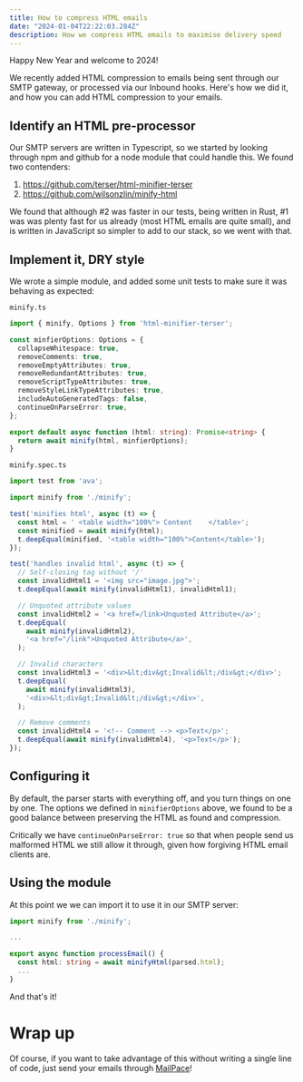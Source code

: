 ```yaml
---
title: How to compress HTML emails
date: "2024-01-04T22:22:03.284Z"
description: How we compress HTML emails to maximise delivery speed
---
```


Happy New Year and welcome to 2024!

We recently added HTML compression to emails being sent through our SMTP gateway, or processed via our Inbound hooks. Here's how we did it, and how you can add HTML compression to your emails.

## Identify an HTML pre-processor

Our SMTP servers are written in Typescript, so we started by looking through npm and github for a node module that could handle this. We found two contenders:

1. https://github.com/terser/html-minifier-terser
2. https://github.com/wilsonzlin/minify-html

We found that although #2 was faster in our tests, being written in Rust, #1 was was plenty fast for us already (most HTML emails are quite small), and is written in JavaScript so simpler to add to our stack, so we went with that.

## Implement it, DRY style

We wrote a simple module, and added some unit tests to make sure it was behaving as expected:

`minify.ts`
```typescript
import { minify, Options } from 'html-minifier-terser';

const minfierOptions: Options = {
  collapseWhitespace: true,
  removeComments: true,
  removeEmptyAttributes: true,
  removeRedundantAttributes: true,
  removeScriptTypeAttributes: true,
  removeStyleLinkTypeAttributes: true,
  includeAutoGeneratedTags: false,
  continueOnParseError: true,
};

export default async function (html: string): Promise<string> {
  return await minify(html, minfierOptions);
}
```

`minify.spec.ts`
```typescript
import test from 'ava';

import minify from './minify';

test('minifies html', async (t) => {
  const html = ' <table width="100%"> Content    </table>';
  const minified = await minify(html);
  t.deepEqual(minified, '<table width="100%">Content</table>');
});

test('handles invalid html', async (t) => {
  // Self-closing tag without '/'
  const invalidHtml1 = '<img src="image.jpg">';
  t.deepEqual(await minify(invalidHtml1), invalidHtml1);

  // Unquoted attribute values
  const invalidHtml2 = '<a href=/link>Unquoted Attribute</a>';
  t.deepEqual(
    await minify(invalidHtml2),
    '<a href="/link">Unquoted Attribute</a>',
  );

  // Invalid characters
  const invalidHtml3 = '<div>&lt;div&gt;Invalid&lt;/div&gt;</div>';
  t.deepEqual(
    await minify(invalidHtml3),
    '<div>&lt;div&gt;Invalid&lt;/div&gt;</div>',
  );

  // Remove comments
  const invalidHtml4 = '<!-- Comment --> <p>Text</p>';
  t.deepEqual(await minify(invalidHtml4), '<p>Text</p>');
});
```

## Configuring it

By default, the parser starts with everything off, and you turn things on one by one. The options we defined in `minifierOptions` above, we found to be a good balance between preserving the HTML as found and compression.

Critically we have `continueOnParseError: true` so that when people send us malformed HTML we still allow it through, given how forgiving HTML email clients are.

## Using the module

At this point we we can import it to use it in our SMTP server:

```typescript
import minify from './minify';

...

export async function processEmail() {
  const html: string = await minifyHtml(parsed.html);
  ...
}
```

And that's it!

# Wrap up

Of course, if you want to take advantage of this without writing a single line of code, just send your emails through [MailPace](https://mailpace.com)!